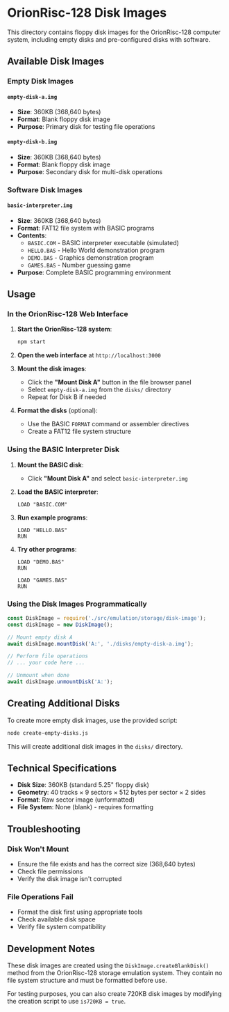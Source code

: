 # OrionRisc-128 Disk Images

This directory contains floppy disk images for the OrionRisc-128 computer system, including empty disks and pre-configured disks with software.

## Available Disk Images

### Empty Disk Images

#### `empty-disk-a.img`
- **Size**: 360KB (368,640 bytes)
- **Format**: Blank floppy disk image
- **Purpose**: Primary disk for testing file operations

#### `empty-disk-b.img`
- **Size**: 360KB (368,640 bytes)
- **Format**: Blank floppy disk image
- **Purpose**: Secondary disk for multi-disk operations

### Software Disk Images

#### `basic-interpreter.img`
- **Size**: 360KB (368,640 bytes)
- **Format**: FAT12 file system with BASIC programs
- **Contents**:
  - `BASIC.COM` - BASIC interpreter executable (simulated)
  - `HELLO.BAS` - Hello World demonstration program
  - `DEMO.BAS` - Graphics demonstration program
  - `GAMES.BAS` - Number guessing game
- **Purpose**: Complete BASIC programming environment

## Usage

### In the OrionRisc-128 Web Interface

1. **Start the OrionRisc-128 system**:
   ```bash
   npm start
   ```

2. **Open the web interface** at `http://localhost:3000`

3. **Mount the disk images**:
   - Click the **"Mount Disk A"** button in the file browser panel
   - Select `empty-disk-a.img` from the `disks/` directory
   - Repeat for Disk B if needed

4. **Format the disks** (optional):
   - Use the BASIC `FORMAT` command or assembler directives
   - Create a FAT12 file system structure

### Using the BASIC Interpreter Disk

1. **Mount the BASIC disk**:
   - Click **"Mount Disk A"** and select `basic-interpreter.img`

2. **Load the BASIC interpreter**:
   ```
   LOAD "BASIC.COM"
   ```

3. **Run example programs**:
   ```
   LOAD "HELLO.BAS"
   RUN
   ```

4. **Try other programs**:
   ```
   LOAD "DEMO.BAS"
   RUN

   LOAD "GAMES.BAS"
   RUN
   ```

### Using the Disk Images Programmatically

```javascript
const DiskImage = require('./src/emulation/storage/disk-image');
const diskImage = new DiskImage();

// Mount empty disk A
await diskImage.mountDisk('A:', './disks/empty-disk-a.img');

// Perform file operations
// ... your code here ...

// Unmount when done
await diskImage.unmountDisk('A:');
```

## Creating Additional Disks

To create more empty disk images, use the provided script:

```bash
node create-empty-disks.js
```

This will create additional disk images in the `disks/` directory.

## Technical Specifications

- **Disk Size**: 360KB (standard 5.25" floppy disk)
- **Geometry**: 40 tracks × 9 sectors × 512 bytes per sector × 2 sides
- **Format**: Raw sector image (unformatted)
- **File System**: None (blank) - requires formatting

## Troubleshooting

### Disk Won't Mount
- Ensure the file exists and has the correct size (368,640 bytes)
- Check file permissions
- Verify the disk image isn't corrupted

### File Operations Fail
- Format the disk first using appropriate tools
- Check available disk space
- Verify file system compatibility

## Development Notes

These disk images are created using the `DiskImage.createBlankDisk()` method from the OrionRisc-128 storage emulation system. They contain no file system structure and must be formatted before use.

For testing purposes, you can also create 720KB disk images by modifying the creation script to use `is720KB = true`.